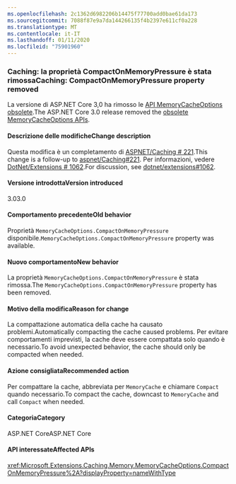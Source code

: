 ```yaml
---
ms.openlocfilehash: 2c1362d6982206b14475f77700add0bae61da173
ms.sourcegitcommit: 7088f87e9a7da144266135f4b2397e611cf0a228
ms.translationtype: MT
ms.contentlocale: it-IT
ms.lasthandoff: 01/11/2020
ms.locfileid: "75901960"
---
```

### <a name="caching-compactonmemorypressure-property-removed"></a><span data-ttu-id="28d36-101">Caching: la proprietà CompactOnMemoryPressure è stata rimossa</span><span class="sxs-lookup"><span data-stu-id="28d36-101">Caching: CompactOnMemoryPressure property removed</span></span>

<span data-ttu-id="28d36-102">La versione di ASP.NET Core 3,0 ha rimosso le [API MemoryCacheOptions obsolete](https://github.com/dotnet/extensions/blob/dc5c593da7b72c82e6fe85abb91d03818f9b700c/src/Caching/Memory/src/MemoryCacheOptions.cs#L17-L18).</span><span class="sxs-lookup"><span data-stu-id="28d36-102">The ASP.NET Core 3.0 release removed the [obsolete MemoryCacheOptions APIs](https://github.com/dotnet/extensions/blob/dc5c593da7b72c82e6fe85abb91d03818f9b700c/src/Caching/Memory/src/MemoryCacheOptions.cs#L17-L18).</span></span>

#### <a name="change-description"></a><span data-ttu-id="28d36-103">Descrizione delle modifiche</span><span class="sxs-lookup"><span data-stu-id="28d36-103">Change description</span></span>

<span data-ttu-id="28d36-104">Questa modifica è un completamento di [ASPNET/Caching # 221](https://github.com/aspnet/Caching/issues/221).</span><span class="sxs-lookup"><span data-stu-id="28d36-104">This change is a follow-up to [aspnet/Caching#221](https://github.com/aspnet/Caching/issues/221).</span></span> <span data-ttu-id="28d36-105">Per informazioni, vedere [DotNet/Extensions # 1062](https://github.com/dotnet/extensions/issues/1062).</span><span class="sxs-lookup"><span data-stu-id="28d36-105">For discussion, see [dotnet/extensions#1062](https://github.com/dotnet/extensions/issues/1062).</span></span>

#### <a name="version-introduced"></a><span data-ttu-id="28d36-106">Versione introdotta</span><span class="sxs-lookup"><span data-stu-id="28d36-106">Version introduced</span></span>

<span data-ttu-id="28d36-107">3.0</span><span class="sxs-lookup"><span data-stu-id="28d36-107">3.0</span></span>

#### <a name="old-behavior"></a><span data-ttu-id="28d36-108">Comportamento precedente</span><span class="sxs-lookup"><span data-stu-id="28d36-108">Old behavior</span></span>

<span data-ttu-id="28d36-109">Proprietà `MemoryCacheOptions.CompactOnMemoryPressure` disponibile.</span><span class="sxs-lookup"><span data-stu-id="28d36-109">`MemoryCacheOptions.CompactOnMemoryPressure` property was available.</span></span>

#### <a name="new-behavior"></a><span data-ttu-id="28d36-110">Nuovo comportamento</span><span class="sxs-lookup"><span data-stu-id="28d36-110">New behavior</span></span>

<span data-ttu-id="28d36-111">La proprietà `MemoryCacheOptions.CompactOnMemoryPressure` è stata rimossa.</span><span class="sxs-lookup"><span data-stu-id="28d36-111">The `MemoryCacheOptions.CompactOnMemoryPressure` property has been removed.</span></span>

#### <a name="reason-for-change"></a><span data-ttu-id="28d36-112">Motivo della modifica</span><span class="sxs-lookup"><span data-stu-id="28d36-112">Reason for change</span></span>

<span data-ttu-id="28d36-113">La compattazione automatica della cache ha causato problemi.</span><span class="sxs-lookup"><span data-stu-id="28d36-113">Automatically compacting the cache caused problems.</span></span> <span data-ttu-id="28d36-114">Per evitare comportamenti imprevisti, la cache deve essere compattata solo quando è necessario.</span><span class="sxs-lookup"><span data-stu-id="28d36-114">To avoid unexpected behavior, the cache should only be compacted when needed.</span></span>

#### <a name="recommended-action"></a><span data-ttu-id="28d36-115">Azione consigliata</span><span class="sxs-lookup"><span data-stu-id="28d36-115">Recommended action</span></span>

<span data-ttu-id="28d36-116">Per compattare la cache, abbreviata per `MemoryCache` e chiamare `Compact` quando necessario.</span><span class="sxs-lookup"><span data-stu-id="28d36-116">To compact the cache, downcast to `MemoryCache` and call `Compact` when needed.</span></span>

#### <a name="category"></a><span data-ttu-id="28d36-117">Categoria</span><span class="sxs-lookup"><span data-stu-id="28d36-117">Category</span></span>

<span data-ttu-id="28d36-118">ASP.NET Core</span><span class="sxs-lookup"><span data-stu-id="28d36-118">ASP.NET Core</span></span>

#### <a name="affected-apis"></a><span data-ttu-id="28d36-119">API interessate</span><span class="sxs-lookup"><span data-stu-id="28d36-119">Affected APIs</span></span>

<xref:Microsoft.Extensions.Caching.Memory.MemoryCacheOptions.CompactOnMemoryPressure%2A?displayProperty=nameWithType>

<!--

#### Affected APIs

`Overload:Microsoft.Extensions.Caching.Memory.MemoryCacheOptions.CompactOnMemoryPressure`

-->
